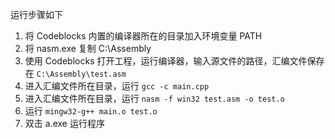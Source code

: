 运行步骤如下

1. 将 Codeblocks 内置的编译器所在的目录加入环境变量 PATH
1. 将 nasm.exe 复制 C:\Assembly
1. 使用 Codeblocks 打开工程，运行编译器，输入源文件的路径，汇编文件保存在 `C:\Assembly\test.asm`
1. 进入汇编文件所在目录，运行 `gcc -c main.cpp`
1. 进入汇编文件所在目录，运行 `nasm -f win32 test.asm -o test.o`
1. 运行 `mingw32-g++ main.o test.o`
1. 双击 a.exe 运行程序

